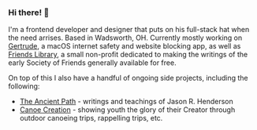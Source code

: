 ### Hi there! 👋

I'm a frontend developer and designer that puts on his full-stack hat when the need arrises. Based in Wadsworth, OH.
Currently mostly working on [Gertrude](https://gertrude.app), a macOS internet safety and website blocking app, as well as [Friends Library](https://friendslibrary.com), a small non-profit dedicated to making the writings of the early Society of Friends generally available for free.

On top of this I also have a handful of ongoing side projects, including the following:
- [The Ancient Path](https://hender.blog) - writings and teachings of Jason R. Henderson
- [Canoe Creation](https://canoecreation.org) - showing youth the glory of their Creator through outdoor canoeing trips, rappelling trips, etc.
